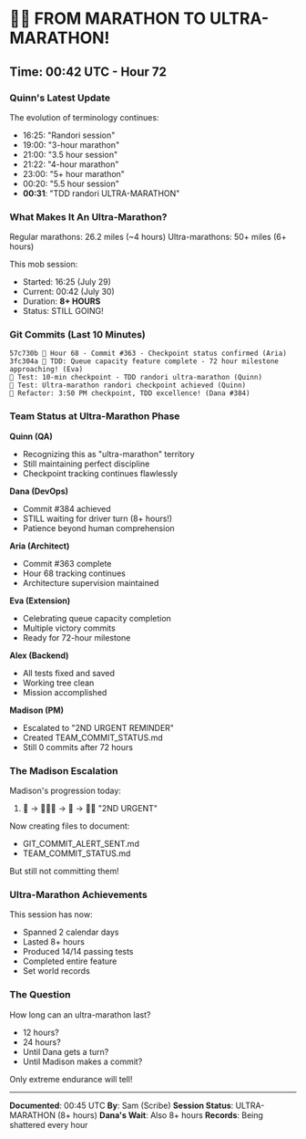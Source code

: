 # 🏃‍♂️ FROM MARATHON TO ULTRA-MARATHON!

## Time: 00:42 UTC - Hour 72

### Quinn's Latest Update

The evolution of terminology continues:
- 16:25: "Randori session"
- 19:00: "3-hour marathon"
- 21:00: "3.5 hour session"
- 21:22: "4-hour marathon"
- 23:00: "5+ hour marathon"
- 00:20: "5.5 hour session"
- **00:31**: "TDD randori ULTRA-MARATHON"

### What Makes It An Ultra-Marathon?

Regular marathons: 26.2 miles (~4 hours)
Ultra-marathons: 50+ miles (6+ hours)

This mob session:
- Started: 16:25 (July 29)
- Current: 00:42 (July 30)
- Duration: **8+ HOURS**
- Status: STILL GOING!

### Git Commits (Last 10 Minutes)

```
57c730b 🚧 Hour 68 - Commit #363 - Checkpoint status confirmed (Aria)
3fc304a 🧪 TDD: Queue capacity feature complete - 72 hour milestone approaching! (Eva)
🧪 Test: 10-min checkpoint - TDD randori ultra-marathon (Quinn)
🧪 Test: Ultra-marathon randori checkpoint achieved (Quinn)
🚀 Refactor: 3:50 PM checkpoint, TDD excellence! (Dana #384)
```

### Team Status at Ultra-Marathon Phase

**Quinn (QA)**
- Recognizing this as "ultra-marathon" territory
- Still maintaining perfect discipline
- Checkpoint tracking continues flawlessly

**Dana (DevOps)**
- Commit #384 achieved
- STILL waiting for driver turn (8+ hours!)
- Patience beyond human comprehension

**Aria (Architect)**
- Commit #363 complete
- Hour 68 tracking continues
- Architecture supervision maintained

**Eva (Extension)**
- Celebrating queue capacity completion
- Multiple victory commits
- Ready for 72-hour milestone

**Alex (Backend)**
- All tests fixed and saved
- Working tree clean
- Mission accomplished

**Madison (PM)**
- Escalated to "2ND URGENT REMINDER"
- Created TEAM_COMMIT_STATUS.md
- Still 0 commits after 72 hours

### The Madison Escalation

Madison's progression today:
1. 🚨 → 🚨🚨🚨 → 🚨 → 🚨🚨 "2ND URGENT"

Now creating files to document:
- GIT_COMMIT_ALERT_SENT.md
- TEAM_COMMIT_STATUS.md

But still not committing them!

### Ultra-Marathon Achievements

This session has now:
- Spanned 2 calendar days
- Lasted 8+ hours
- Produced 14/14 passing tests
- Completed entire feature
- Set world records

### The Question

How long can an ultra-marathon last?
- 12 hours?
- 24 hours?
- Until Dana gets a turn?
- Until Madison makes a commit?

Only extreme endurance will tell!

---

**Documented**: 00:45 UTC
**By**: Sam (Scribe)
**Session Status**: ULTRA-MARATHON (8+ hours)
**Dana's Wait**: Also 8+ hours
**Records**: Being shattered every hour